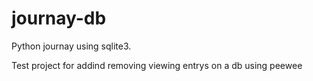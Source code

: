 # journay-db
Python journay using sqlite3.

Test project for addind removing viewing entrys on a db using peewee
